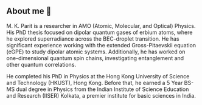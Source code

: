 ## About me 👋
M. K. Parit is a researcher in AMO (Atomic, Molecular, and Optical) Physics. His PhD thesis focused on dipolar quantum gases of erbium atoms, where he explored superradiance across the BEC-droplet transition. He has significant experience working with the extended Gross-Pitaevskii equation (eGPE) to study dipolar atomic systems. Additionally, he has worked on one-dimensional quantum spin chains, investigating entanglement and other quantum correlations. 

He completed his PhD in Physics at the Hong Kong University of Science and Technology (HKUST), Hong Kong. Before that, he earned a 5 Year BS-MS dual degree in Physics from the Indian Institute of Science Education and Research (IISER) Kolkata, a premier institute for basic sciences in India.


